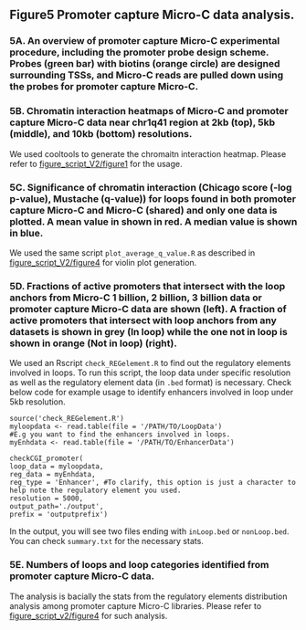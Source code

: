 ## Figure5 Promoter capture Micro-C data analysis. 

### 5A. An overview of promoter capture Micro-C experimental procedure, including the promoter probe design scheme. Probes (green bar) with biotins (orange circle) are designed surrounding TSSs, and Micro-C reads are pulled down using the probes for promoter capture Micro-C.

### 5B. Chromatin interaction heatmaps of Micro-C and promoter capture Micro-C data near chr1q41 region at 2kb (top), 5kb (middle), and 10kb (bottom) resolutions.

We used cooltools to generate the chromaitn interaction heatmap. Please refer to [figure_script_V2/figure1](https://github.com/rhielab/3Dgenome/tree/main/figure_script_V2/figure1) for the usage.

### 5C. Significance of chromatin interaction (Chicago score (-log p-value), Mustache (q-value)) for loops found in both promoter capture Micro-C and Micro-C (shared) and only one data is plotted. A mean value in shown in red. A median value is shown in blue.

We used the same script ```plot_average_q_value.R``` as described in [figure_script_V2/figure4](https://github.com/rhielab/3Dgenome/tree/main/figure_script_V2/figure4) for violin plot generation.

### 5D. Fractions of active promoters that intersect with the loop anchors from Micro-C 1 billion, 2 billion, 3 billion data or promoter capture Micro-C data are shown (left). A fraction of active promoters that intersect with loop anchors from any datasets is shown in grey (In loop) while the one not in loop is shown in orange (Not in loop) (right).

We used an Rscript ```check_REGelement.R``` to find out the regulatory elements involved in loops. To run this script, the loop data under specific resolution as well as the regulatory element data (in ```.bed``` format) is necessary. Check below code for example usage to identify enhancers involved in loop under 5kb resolution.
```
source('check_REGelement.R')
myloopdata <- read.table(file = '/PATH/TO/LoopData')
#E.g you want to find the enhancers involved in loops.
myEnhdata <- read.table(file = '/PATH/TO/EnhancerData')

checkCGI_promoter(
loop_data = myloopdata, 
reg_data = myEnhdata,
reg_type = 'Enhancer', #To clarify, this option is just a character to help note the regulatory element you used.
resolution = 5000,
output_path='./output', 
prefix = 'outputprefix')
```
In the output, you will see two files ending with ```inLoop.bed``` or ```nonLoop.bed```. You can check ```summary.txt``` for the necessary stats.

### 5E. Numbers of loops and loop categories identified from promoter capture Micro-C data.

The analysis is bacially the stats from the regulatory elements distribution analysis among promoter capture Micro-C libraries. Please refer to [figure_script_v2/figure4](https://github.com/rhielab/3Dgenome/tree/main/figure_script_v2/figure4) for such analysis.
